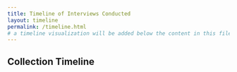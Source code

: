 ```yaml
---
title: Timeline of Interviews Conducted
layout: timeline
permalink: /timeline.html
# a timeline visualization will be added below the content in this file
---
```


## Collection Timeline
